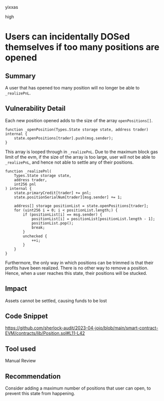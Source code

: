 yixxas

high

# Users can incidentally DOSed themselves if too many positions are opened

## Summary
A user that has opened too many position will no longer be able to `_realizePnL`. 

## Vulnerability Detail

Each new position opened adds to the size of the array `openPositions[]`.

```solidity
function _openPosition(Types.State storage state, address trader) internal {
    state.openPositions[trader].push(msg.sender);
}
```

This array is looped through in `_realizePnL`. Due to the maximum block gas limit of the evm, if the size of the array is too large, user will not be able to `_realizePnL`, and hence not able to settle any of their positions. 

```solidity
function _realizePnl(
	Types.State storage state,
	address trader,
	int256 pnl
) internal {
	state.primaryCredit[trader] += pnl;
	state.positionSerialNum[trader][msg.sender] += 1;

	address[] storage positionList = state.openPositions[trader];
	for (uint256 i = 0; i < positionList.length;) {
		if (positionList[i] == msg.sender) {
			positionList[i] = positionList[positionList.length - 1];
			positionList.pop();
			break;
		}
		unchecked {
			++i;
		}
	}
}
```

Furthermore, the only way in which positions can be trimmed is that their profits have been realized. There is no other way to remove a position. Hence, when a user reaches this state, their positions will be stucked.

## Impact
Assets cannot be settled, causing funds to be lost

## Code Snippet
https://github.com/sherlock-audit/2023-04-jojo/blob/main/smart-contract-EVM/contracts/lib/Position.sol#L11-L42

## Tool used

Manual Review

## Recommendation
Consider adding a maximum number of positions that user can open, to prevent this state from happening.
